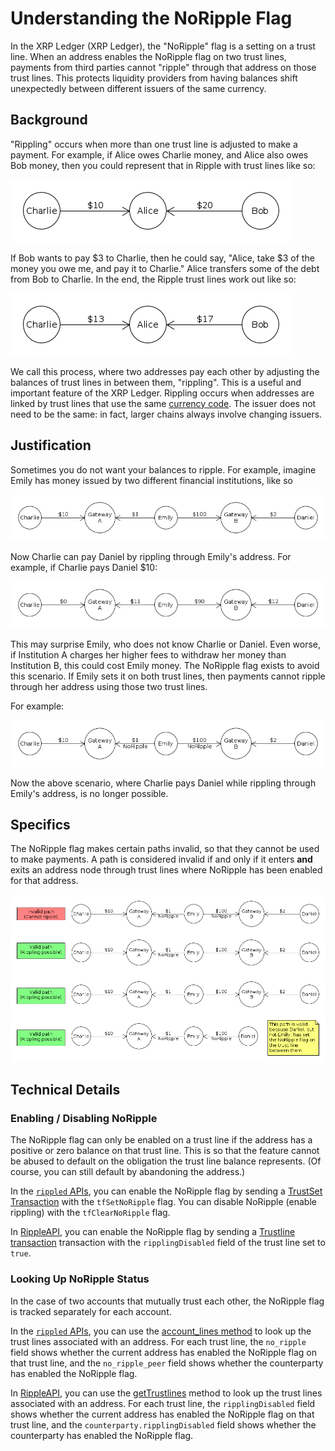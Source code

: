 # Understanding the NoRipple Flag #

In the XRP Ledger (XRP Ledger), the "NoRipple" flag is a setting on a trust line. When an address enables the NoRipple flag on two trust lines, payments from third parties cannot "ripple" through that address on those trust lines. This protects liquidity providers from having balances shift unexpectedly between different issuers of the same currency.

## Background ##

"Rippling" occurs when more than one trust line is adjusted to make a payment. For example, if Alice owes Charlie money, and Alice also owes Bob money, then you could represent that in Ripple with trust lines like so:

![Charlie --($10)-- Alice -- ($20) -- Bob](img/noripple-01.png)

If Bob wants to pay $3 to Charlie, then he could say, "Alice, take $3 of the money you owe me, and pay it to Charlie." Alice transfers some of the debt from Bob to Charlie. In the end, the Ripple trust lines work out like so:

![Charlie --($13)-- Alice --($17)-- Bob](img/noripple-02.png)

We call this process, where two addresses pay each other by adjusting the balances of trust lines in between them, "rippling". This is a useful and important feature of the XRP Ledger. Rippling occurs when addresses are linked by trust lines that use the same [currency code](reference-rippled.html#currency-codes). The issuer does not need to be the same: in fact, larger chains always involve changing issuers.

## Justification ##

Sometimes you do not want your balances to ripple. For example, imagine Emily has money issued by two different financial institutions, like so

![Charlie --($10)-- Institution A --($1)-- Emily --($100)-- Institution B --($2)-- Daniel](img/noripple-03.png)

Now Charlie can pay Daniel by rippling through Emily's address. For example, if Charlie pays Daniel $10:

![Charlie --($0)-- Institution A --($11)-- Emily --($90)-- Institution B --($12)-- Daniel](img/noripple-04.png)

This may surprise Emily, who does not know Charlie or Daniel. Even worse, if Institution A charges her higher fees to withdraw her money than Institution B, this could cost Emily money. The NoRipple flag exists to avoid this scenario. If Emily sets it on both trust lines, then payments cannot ripple through her address using those two trust lines.

For example:

![Charlie --($10)-- Institution A --($1, NoRipple)-- Emily --($100,NoRipple)-- Institution B --($2)-- Daniel](img/noripple-05.png)

Now the above scenario, where Charlie pays Daniel while rippling through Emily's address, is no longer possible.

## Specifics ##

The NoRipple flag makes certain paths invalid, so that they cannot be used to make payments. A path is considered invalid if and only if it enters **and** exits an address node through trust lines where NoRipple has been enabled for that address.

![Diagram demonstrating that NoRipple has to be set on both trust lines by the same address to do anything](img/noripple-06.png)

## Technical Details ##

### Enabling / Disabling NoRipple ###

The NoRipple flag can only be enabled on a trust line if the address has a positive or zero balance on that trust line. This is so that the feature cannot be abused to default on the obligation the trust line balance represents. (Of course, you can still default by abandoning the address.)

In the [`rippled` APIs](reference-rippled.html), you can enable the NoRipple flag by sending a [TrustSet Transaction](reference-transaction-format.html#trustset) with the `tfSetNoRipple` flag. You can disable NoRipple (enable rippling) with the `tfClearNoRipple` flag.

In [RippleAPI](reference-rippleapi.html), you can enable the NoRipple flag by sending a [Trustline transaction](reference-rippleapi.html#preparetrustline) transaction with the `ripplingDisabled` field of the trust line set to `true`.


### Looking Up NoRipple Status ###

In the case of two accounts that mutually trust each other, the NoRipple flag is tracked separately for each account.

In the [`rippled` APIs](reference-rippled.html), you can use the [account_lines method](https://ripple.com/build/rippled-apis/#account-lines) to look up the trust lines associated with an address. For each trust line, the `no_ripple` field shows whether the current address has enabled the NoRipple flag on that trust line, and the `no_ripple_peer` field shows whether the counterparty has enabled the NoRipple flag.

In [RippleAPI](reference-rippleapi.html), you can use the [getTrustlines](reference-rippleapi.html#gettrustlines) method to look up the trust lines associated with an address. For each trust line, the `ripplingDisabled` field shows whether the current address has enabled the NoRipple flag on that trust line, and the `counterparty.ripplingDisabled` field shows whether the counterparty has enabled the NoRipple flag.
